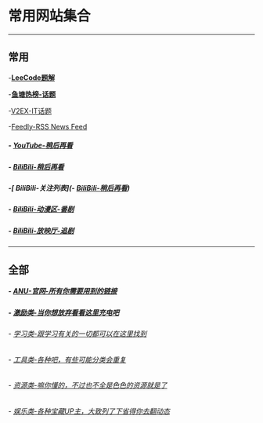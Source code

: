 # 常用网站集合

---

## 常用

-[**LeeCode题解**](https://github.com/CyC2018/CS-Notes/blob/master/notes/Leetcode%20%E9%A2%98%E8%A7%A3%20-%20%E7%9B%AE%E5%BD%95.md)

-**[鱼塘热榜-话题](https://mo.fish/main/home/hot)**

-[V2EX-IT话题](https://www.v2ex.com/?tab=tech)

-[Feedly-RSS News Feed](https://feedly.com/i/my)

##### 				- [YouTube-稍后再看](https://www.youtube.com/playlist?list=WL)

##### - [BiliBili-稍后再看](https://www.bilibili.com/watchlater/#/list)

##### -[ BiliBili-关注列表](- [BiliBili-稍后再看](https://www.bilibili.com/watchlater/#/list))

##### 											- [BiliBili-动漫区-番剧](https://space.bilibili.com/6695871/bangumi)

##### 						- [BiliBili-放映厅-追剧](https://space.bilibili.com/6695871/cinema)



---

## 全部

##### - [ANU-官网-所有你需要用到的链接](https://suoweihu.github.io/WebUtilities/src-anu-sites)

##### - [激励类-当你想放弃看看这里充电吧](https://suoweihu.github.io/WebUtilities/src-encourage)

###### - [学习类-跟学习有关的一切都可以在这里找到](https://suoweihu.github.io/WebUtilities/src-study)

###### - [工具类-各种吧，有些可能分类会重复](https://suoweihu.github.io/WebUtilities/src-tools)

###### - [资源类-嘛你懂的，不过也不全是色色的资源就是了](https://suoweihu.github.io/WebUtilities/src-resources)

###### - [娱乐类-各种宝藏UP主，大致列了下省得你去翻动态](https://suoweihu.github.io/WebUtilities/src-amusement)

######  

